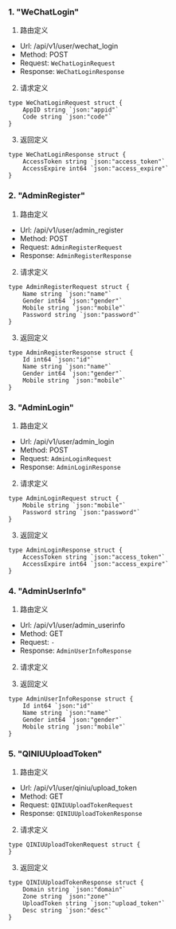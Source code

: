 
### 1. "WeChatLogin"

1. 路由定义

- Url: /api/v1/user/wechat_login
- Method: POST
- Request: `WeChatLoginRequest`
- Response: `WeChatLoginResponse`

2. 请求定义


```golang
type WeChatLoginRequest struct {
	AppID string `json:"appid"`
	Code string `json:"code"`
}
```


3. 返回定义


```golang
type WeChatLoginResponse struct {
	AccessToken string `json:"access_token"`
	AccessExpire int64 `json:"access_expire"`
}
```
  


### 2. "AdminRegister"

1. 路由定义

- Url: /api/v1/user/admin_register
- Method: POST
- Request: `AdminRegisterRequest`
- Response: `AdminRegisterResponse`

2. 请求定义


```golang
type AdminRegisterRequest struct {
	Name string `json:"name"`
	Gender int64 `json:"gender"`
	Mobile string `json:"mobile"`
	Password string `json:"password"`
}
```


3. 返回定义


```golang
type AdminRegisterResponse struct {
	Id int64 `json:"id"`
	Name string `json:"name"`
	Gender int64 `json:"gender"`
	Mobile string `json:"mobile"`
}
```
  


### 3. "AdminLogin"

1. 路由定义

- Url: /api/v1/user/admin_login
- Method: POST
- Request: `AdminLoginRequest`
- Response: `AdminLoginResponse`

2. 请求定义


```golang
type AdminLoginRequest struct {
	Mobile string `json:"mobile"`
	Password string `json:"password"`
}
```


3. 返回定义


```golang
type AdminLoginResponse struct {
	AccessToken string `json:"access_token"`
	AccessExpire int64 `json:"access_expire"`
}
```
  


### 4. "AdminUserInfo"

1. 路由定义

- Url: /api/v1/user/admin_userinfo
- Method: GET
- Request: `-`
- Response: `AdminUserInfoResponse`

2. 请求定义


3. 返回定义


```golang
type AdminUserInfoResponse struct {
	Id int64 `json:"id"`
	Name string `json:"name"`
	Gender int64 `json:"gender"`
	Mobile string `json:"mobile"`
}
```
  


### 5. "QINIUUploadToken"

1. 路由定义

- Url: /api/v1/user/qiniu/upload_token
- Method: GET
- Request: `QINIUUploadTokenRequest`
- Response: `QINIUUploadTokenResponse`

2. 请求定义


```golang
type QINIUUploadTokenRequest struct {
}
```


3. 返回定义


```golang
type QINIUUploadTokenResponse struct {
	Domain string `json:"domain"`
	Zone string `json:"zone"`
	UploadToken string `json:"upload_token"`
	Desc string `json:"desc"`
}
```
  

